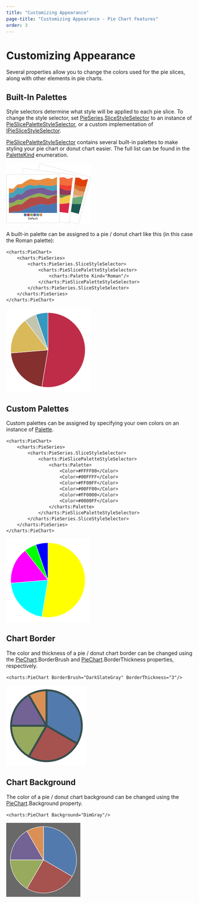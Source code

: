 ```yaml
---
title: "Customizing Appearance"
page-title: "Customizing Appearance - Pie Chart Features"
order: 3
---
```

# Customizing Appearance

Several properties allow you to change the colors used for the pie slices, along with other elements in pie charts.

## Built-In Palettes

Style selectors determine what style will be applied to each pie slice. To change the style selector, set [PieSeries](xref:@ActiproUIRoot.Controls.Charts.PieSeries).[SliceStyleSelector](xref:@ActiproUIRoot.Controls.Charts.PieSeries.SliceStyleSelector) to an instance of [PieSlicePaletteStyleSelector](xref:@ActiproUIRoot.Controls.Charts.Palettes.PieSlicePaletteStyleSelector), or a custom implementation of [IPieSliceStyleSelector](xref:@ActiproUIRoot.Controls.Charts.IPieSliceStyleSelector).

[PieSlicePaletteStyleSelector](xref:@ActiproUIRoot.Controls.Charts.Palettes.PieSlicePaletteStyleSelector) contains several built-in palettes to make styling your pie chart or donut chart easier. The full list can be found in the [PaletteKind](xref:@ActiproUIRoot.Controls.Charts.Palettes.PaletteKind) enumeration.

![Screenshot](../images/built-in-palettes.png)

A built-in palette can be assigned to a pie / donut chart like this (in this case the Roman palette):

```xaml
<charts:PieChart>
	<charts:PieSeries>
		<charts:PieSeries.SliceStyleSelector>
			<charts:PieSlicePaletteStyleSelector>
				<charts:Palette Kind="Roman"/>
			</charts:PieSlicePaletteStyleSelector>
		</charts:PieSeries.SliceStyleSelector>
	</charts:PieSeries>
</charts:PieChart>
```

![Screenshot](../images/pie-appearance1.png)

## Custom Palettes

Custom palettes can be assigned by specifying your own colors on an instance of [Palette](xref:@ActiproUIRoot.Controls.Charts.Palettes.Palette).

```xaml
<charts:PieChart>
	<charts:PieSeries>
		<charts:PieSeries.SliceStyleSelector>
			<charts:PieSlicePaletteStyleSelector>
				<charts:Palette>
					<Color>#FFFF00</Color>
					<Color>#00FFFF</Color>
					<Color>#FF00FF</Color>
					<Color>#00FF00</Color>
					<Color>#FF0000</Color>
					<Color>#0000FF</Color>
				</charts:Palette>
			</charts:PieSlicePaletteStyleSelector>
		</charts:PieSeries.SliceStyleSelector>
	</charts:PieSeries>
</charts:PieChart>
```

![Screenshot](../images/pie-appearance2.png)

## Chart Border

The color and thickness of a pie / donut chart border can be changed using the [PieChart](xref:@ActiproUIRoot.Controls.Charts.PieChart).BorderBrush and [PieChart](xref:@ActiproUIRoot.Controls.Charts.PieChart).BorderThickness properties, respectively.

```xaml
<charts:PieChart BorderBrush="DarkSlateGray" BorderThickness="3"/>
```

![Screenshot](../images/pie-appearance3.png)

## Chart Background

The color of a pie / donut chart background can be changed using the [PieChart](xref:@ActiproUIRoot.Controls.Charts.PieChart).Background property.

```xaml
<charts:PieChart Background="DimGray"/>
```

![Screenshot](../images/pie-appearance4.png)
